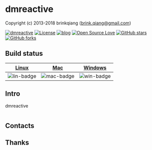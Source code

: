 # dmreactive

Copyright (c) 2013-2018 brinkqiang (brink.qiang@gmail.com)

[![dmreactive](https://img.shields.io/badge/brinkqiang-dmreactive-blue.svg?style=flat-square)](https://github.com/brinkqiang/dmreactive)
[![License](https://img.shields.io/badge/license-MIT-brightgreen.svg)](https://github.com/brinkqiang/dmreactive/blob/master/LICENSE)
[![blog](https://img.shields.io/badge/Author-Blog-7AD6FD.svg)](https://brinkqiang.github.io/)
[![Open Source Love](https://badges.frapsoft.com/os/v3/open-source.png)](https://github.com/brinkqiang)
[![GitHub stars](https://img.shields.io/github/stars/brinkqiang/dmreactive.svg?label=Stars)](https://github.com/brinkqiang/dmreactive) 
[![GitHub forks](https://img.shields.io/github/forks/brinkqiang/dmreactive.svg?label=Fork)](https://github.com/brinkqiang/dmreactive)

## Build status
| [Linux][lin-link] | [Mac][mac-link] | [Windows][win-link] |
| :---------------: | :----------------: | :-----------------: |
| ![lin-badge]      | ![mac-badge]       | ![win-badge]        |

[lin-badge]: https://github.com/brinkqiang/dmreactive/workflows/linux/badge.svg "linux build status"
[lin-link]:  https://github.com/brinkqiang/dmreactive/actions/workflows/linux.yml "linux build status"
[mac-badge]: https://github.com/brinkqiang/dmreactive/workflows/mac/badge.svg "mac build status"
[mac-link]:  https://github.com/brinkqiang/dmreactive/actions/workflows/mac.yml "mac build status"
[win-badge]: https://github.com/brinkqiang/dmreactive/workflows/win/badge.svg "win build status"
[win-link]:  https://github.com/brinkqiang/dmreactive/actions/workflows/win.yml "win build status"

## Intro
dmreactive
```cpp
```
## Contacts

## Thanks
